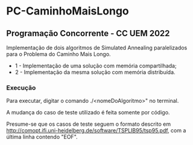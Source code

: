 # PC-CaminhoMaisLongo

## Programação Concorrente - CC UEM 2022

Implementação de dois algoritmos de Simulated Annealing paralelizados para o Problema do Caminho Mais Longo.
- 1 - Implementação de uma solução com memória compartilhada;
- 2 - Implementação da mesma solução com memória distribuída.

### Execução

Para executar, digitar o comando ./\<nomeDoAlgoritmo\>" no terminal.

A mudança do caso de teste utilizado é feita somente por código.

Presume-se que os casos de teste seguem o formato descrito em http://comopt.ifi.uni-heidelberg.de/software/TSPLIB95/tsp95.pdf, com a última linha contendo "EOF".

